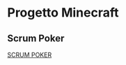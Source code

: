 # Progetto Minecraft

## Scrum Poker

[SCRUM POKER](https://www.scrumpoker-online.org/en/room/05106297/scrum-poker)
